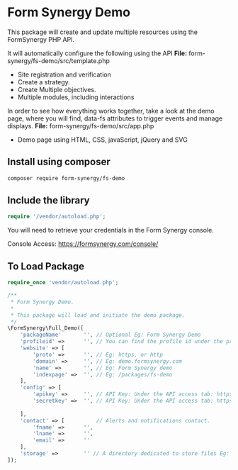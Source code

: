 # Form Synergy Demo

This package will create and update multiple resources using the FormSynergy PHP API.

It will automatically configure the following using the API
<strong>File:</strong> form-synergy/fs-demo/src/template.php 

- Site registration and verification
- Create a strategy.
- Create Multiple objectives.
- Multiple modules, including interactions
 
In order to see how everything works together, take a look at the demo page, where you will find, data-fs attributes to trigger events and manage displays.
<strong>File:</strong> form-synergy/fs-demo/src/app.php  

- Demo page using HTML, CSS, javaScript, jQuery and SVG 

## Install using composer
```bash
composer require form-synergy/fs-demo
```

## Include the library
```php
require '/vendor/autoload.php';
```

You will need to retrieve your credentials in the Form Synergy console.

Console Access: https://formsynergy.com/console/


## To Load Package

```PHP
require_once 'vendor/autoload.php';

/**
 * Form Synergy Demo.
 * 
 * This package will load and initiate the demo package.
 */
\FormSynergy\Full_Demo([
    'packageName'       '', // Optional Eg: Form Synergy Demo
    'profileid' =>      '', // You can find the profile id under the profile tab: https://formsynergy.com/console/
    'website' => [
        'proto' =>      '', // Eg: https, or http
        'domain' =>     '', // Eg: demo.formsynergy.com
        'name' =>       '', // Eg: Form Synergy demo
        'indexpage' =>  '', // Eg: /packages/fs-demo
    ],
    'config' => [
        'apikey' =>     '', // API Key: Under the API access tab: https://formsynergy.com/console/
        'secretkey' =>  '', // API Key: Under the API access tab: https://formsynergy.com/console/
        
    ],
    'contact' => [          // Alerts and notifications contact.
        'fname' =>      '', 
        'lname' =>      '',
        'email' =>      ''
    ],
    'storage' =>        '' // A directory dedicated to store files Eg: __DIR__
]);
```